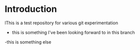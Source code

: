 # Introduction
lThis is a test repository for various git experimentation

- this is something I've been looking forward to in this branch

-this is something else
